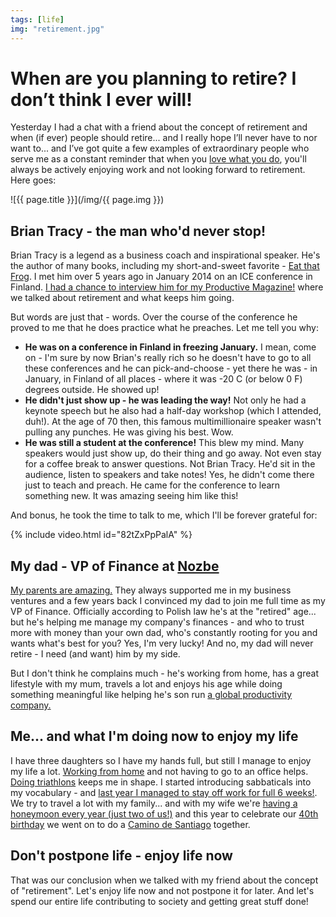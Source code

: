 ```yaml
---
tags: [life]
img: "retirement.jpg"
---
```


# When are you planning to retire? I don’t think I ever will!

Yesterday I had a chat with a friend about the concept of retirement and when (if ever) people should retire... and I really hope I’ll never have to nor want to... and I’ve got quite a few examples of extraordinary people who serve me as a constant reminder that when you [love what you do](/5-loves), you'll always be actively enjoying work and not looking forward to retirement. Here goes:

<!--More-->

![{{ page.title }}](/img/{{ page.img }})

## Brian Tracy - the man who'd never stop!

Brian Tracy is a legend as a business coach and inspirational speaker. He's the author of many books, including my short-and-sweet favorite - [Eat that Frog](/eat-that-frog-brian-tracys-take-on-procrastin/). I met him over 5 years ago in January 2014 on an ICE conference in Finland. [I had a chance to interview him for my Productive Magazine!](/brian-tracy) where we talked about retirement and what keeps him going.

But words are just that - words. Over the course of the conference he proved to me that he does practice what he preaches. Let me tell you why:

- **He was on a conference in Finland in freezing January.** I mean, come on - I'm sure by now Brian's really rich so he doesn't have to go to all these conferences and he can pick-and-choose - yet there he was - in January, in Finland of all places - where it was -20 C (or below 0 F) degrees outside. He showed up!
- **He didn't just show up - he was leading the way!** Not only he had a keynote speech but he also had a half-day workshop (which I attended, duh!). At the age of 70 then, this famous multimillionaire speaker wasn't pulling any punches. He was giving his best. Wow.
- **He was still a student at the conference!** This blew my mind. Many speakers would just show up, do their thing and go away. Not even stay for a coffee break to answer questions. Not Brian Tracy. He'd sit in the audience, listen to speakers and take notes! Yes, he didn't come there just to teach and preach. He came for the conference to learn something new. It was amazing seeing him like this!

And bonus, he took the time to talk to me, which I'll be forever grateful for:

{% include video.html id="82tZxPpPalA" %}

## My dad - VP of Finance at [Nozbe](https://michael.gratis/nozbe)

[My parents are amazing.](/parents) They always supported me in my business ventures and a few years back I convinced my dad to join me full time as my VP of Finance. Officially according to Polish law he's at the "retired" age... but he's helping me manage my company's finances - and who to trust more with money than your own dad, who's constantly rooting for you and wants what's best for you? Yes, I'm very lucky! And no, my dad will never retire - I need (and want) him by my side.

But I don't think he complains much - he's working from home, has a great lifestyle with my mum, travels a lot and enjoys his age while doing something meaningful like helping he's son run [a global productivity company.](https://michael.gratis/nozbe)

## Me... and what I'm doing now to enjoy my life

I have three daughters so I have my hands full, but still I manage to enjoy my life a lot. [Working from home](/teleworking) and not having to go to an office helps. [Doing triathlons](/tri11) keeps me in shape. I started introducing sabbaticals into my vocabulary - and [last year I managed to stay off work for full 6 weeks!](/podcast-158). We try to travel a lot with my family... and with my wife we're [having a honeymoon every year (just two of us!)](/honeymoon) and this year to celebrate our [40th birthday](/forty) we went on to do a [Camino de Santiago](/podcast-187) together.

## Don't postpone life - enjoy life now

That was our conclusion when we talked with my friend about the concept of "retirement". Let's enjoy life now and not postpone it for later. And let's spend our entire life contributing to society and getting great stuff done!

[n]: https://michael.gratis/nozbe
[p]: /podcast